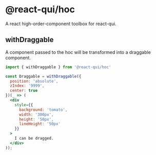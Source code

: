 # @react-qui/hoc
A react high-order-component toolbox for react-qui.

## withDraggable
A component passed to the hoc will be transformed into a draggable component.
```jsx
import { withDraggable } from '@react-qui/hoc'

const Draggable = withDraggable({
  position: 'absolute',
  zIndex: '9999',
  center: true
})(_ => (
  <div
    style={{
      background: 'tomato',
      width: '300px',
      height: '50px',
      lineHeight: '50px'
    }}
  >
    I can be dragged.
  </div>
));
```
